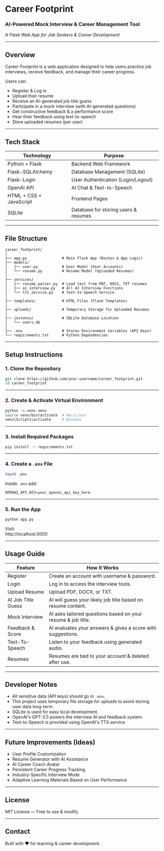 
# Career Footprint  
### AI-Powered Mock Interview & Career Management Tool  
*A Flask Web App for Job Seekers & Career Development*

---

## Overview

Career Footprint is a web application designed to help users practice job interviews, receive feedback, and manage their career progress.  

Users can:
- Register & Log in
- Upload their resume
- Receive an AI-generated job title guess
- Participate in a mock interview (with AI-generated questions)
- Get constructive feedback & a performance score
- Hear their feedback using text-to-speech
- Store uploaded resumes (per user)

---

## Tech Stack

| Technology | Purpose |
|------------|---------|
| Python + Flask | Backend Web Framework |
| Flask-SQLAlchemy | Database Management (SQLite) |
| Flask-Login | User Authentication (Login/Logout) |
| OpenAI API | AI Chat & Text-to-Speech |
| HTML + CSS + JavaScript | Frontend Pages |
| SQLite | Database for storing users & resumes |

---

## File Structure

```
career_footprint/
│
├── app.py                # Main Flask App (Routes & App Logic)
├── models/
│   ├── user.py           # User Model (User Accounts)
│   └── resume.py         # Resume Model (Uploaded Resumes)
│
├── services/
│   ├── resume_parser.py  # Load text from PDF, DOCX, TXT resumes
│   ├── ai_interview.py   # All AI Interview Functions
│   └── tts_service.py    # Text-to-Speech Service
│
├── templates/            # HTML Files (Flask Templates)
│
├── uploads/              # Temporary Storage for Uploaded Resumes
│
├── instance/             # SQLite Database Location
│   └── users.db
│
├── .env                  # Stores Environment Variables (API Keys)
└── requirements.txt      # Python Dependencies
```

---

## Setup Instructions

### 1. Clone the Repository
```bash
git clone https://github.com/your-username/career_footprint.git
cd career_footprint
```

---

### 2. Create & Activate Virtual Environment
```bash
python -m venv venv
source venv/bin/activate  # Mac/Linux
venv\Scripts\activate     # Windows
```

---

### 3. Install Required Packages
```bash
pip install -r requirements.txt
```

---

### 4. Create a `.env` File
```bash
touch .env
```

Inside `.env` add:
```
OPENAI_API_KEY=your_openai_api_key_here
```

---

### 5. Run the App
```bash
python app.py
```

Visit:  
http://localhost:5000  

---

## Usage Guide

| Feature | How It Works |
|---------|--------------|
| Register | Create an account with username & password. |
| Login | Log in to access the interview tools. |
| Upload Resume | Upload PDF, DOCX, or TXT. |
| AI Job Title Guess | AI will guess your likely job title based on resume content. |
| Mock Interview | AI asks tailored questions based on your resume & job title. |
| Feedback & Score | AI evaluates your answers & gives a score with suggestions. |
| Text-To-Speech | Listen to your feedback using generated audio. |
| Resumes | Resumes are tied to your account & deleted after use. |

---

## Developer Notes

- All sensitive data (API keys) should go in `.env`.
- This project uses temporary file storage for uploads to avoid storing user data long-term.
- SQLite is used for easy local development.
- OpenAI's GPT-3.5 powers the interview AI and feedback system.
- Text-to-Speech is provided using OpenAI's TTS service.

---

## Future Improvements (Ideas)

- User Profile Customization
- Resume Generator with AI Assistance
- AI Career Coach Avatar
- Persistent Career Progress Tracking
- Industry-Specific Interview Mode
- Adaptive Learning Materials Based on User Performance

---

## License

MIT License — Free to use & modify.

---

## Contact

Built with ❤️ for learning & career development.
